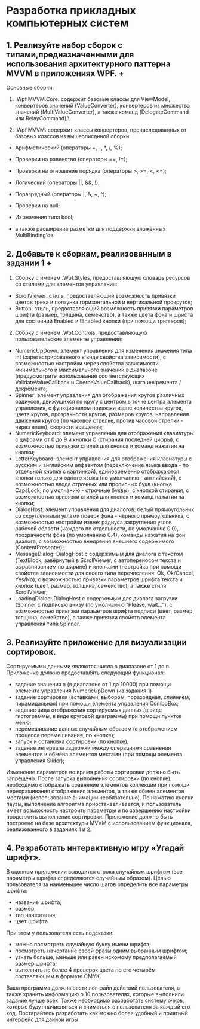 # Разработка прикладных компьютерных систем
## 1. Реализуйте набор сборок с типами,предназначенными для использования архитектурного паттерна MVVM в приложениях WPF. +
Основные сборки:
1. <YourSurname>.Wpf.MVVM.Core: содержит базовые классы для
ViewModel, конвертеров значений (ValueConverter), конвертеров из
множества значений (MultiValueConverter), а также команд
(DelegateCommand или RelayCommand);\
  
2. <YourSurname>.Wpf.MVVM: содержит классы конвертеров,
пронаследованных от базовых классов из вышеописанной сборки:
  
* Арифметический (операторы +, -, *, /, %);
  
* Проверки на равенство (операторы ==, !=);
  
* Проверки на отношение порядка (операторы >, >=, <, <=);
  
* Логический (операторы ||, &&, !);
  
* Поразрядный (операторы |, &, ~, ^);
  
* Проверки на null;
  
* Из значения типа bool;
  
* а также расширение разметки для поддержки вложенных
MultiBinding’ов

##  2. Добавьте к сборкам, реализованным в задании 1 +
  
1.  Cборку с именем <YourSurname>.Wpf.Styles, предоставляющую словарь ресурсов со стилями для элементов управления:
  
* ScrollViewer: стиль, предоставляющий возможность привязки цветов
трека и ползунка горизонтальной и вертикальной прокруток;
* Button: стиль, предоставляющий возможность привязки параметров
шрифта (размер, толщина, семейство), а также цвета фона и шрифта для
состояний Enabled и !Enabled кнопки (при помощи триггеров);
2.  Cборку с именем <YourSurname>.Wpf.Controls, предоставляющую пользовательские элементы управления:
* NumericUpDown: элемент управления для изменения значения типа int
(зарегестрированного в виде свойства зависимости), с возможностью
настройки через свойства зависимости минимального и максимального
значений в диапазоне (предусмотрите использование соответствующих
ValidateValueCallback и CoerceValueCallback), шага инкремента /
декремента;
* Spinner: элемент управления для отображения кругов различных
радиусов, движущихся по кругу с центром в точке центра элемента
управления, с функционалом привязки извне количества кругов, цвета
кругов, прозрачности кругов, размеров кругов, направления движения
кругов (по часовой стрелке, против часовой стрелки - через enum),
скорости вращения;
* NumericKeyboard: элемент управления для отображения клавиатуры с
цифрами от 0 до 9 и кнопки C (стирания последней цифры), с
возможностью привязки стилей для кнопок и команд нажатия на кнопки;
* LetterKeyboard: элемент управления для отображения клавиатуры с
русским и английским алфавитом (переключение языка ввода - по
отдельной кнопке с картинкой), единовременно отображаются кнопки
только для одного языка (по умолчанию - английский), с возможностью
ввода строчных или прописных букв (кнопка CapsLock, по умолчанию -
строчные буквы), с кнопкой стирания, с возможностью привязки стилей
для кнопок и команд нажатия на кнопки;
* DialogHost: элемент управления для диалогов: белый прямоугольник со
скруглёнными углами поверх фона - чёрного прямоугольника, с
возможностью настройки извне: радиуса закругления углов рабочей
области (каждого по отдельности, по умолчанию 0.0), прозрачности фона
(по умолчанию 0.4), команды нажатия на фон диалога, с возможностью
внедрения внешнего содержимого (ContentPresenter);
* MessageDialog: DialogHost с содержимым для диалога с текстом
(TextBlock, завёрнутый в ScrollViewer, с автопереносом текста и
выравниванием по ширине) и кнопками (настройка при помощи свойства
зависимости для своего типа перечисления: Ok, Ok/Cancel, Yes/No), с
возможностью привязки параметров шрифта текста и кнопок (цвет,
размер, толщина, семейство), а также стиля ScrollViewer;
* LoadingDialog: DialogHost с содержимым для диалога загрузки (Spinner с
подписью внизу (по умолчанию “Please, wait...”), с возможностью
привязки параметров шрифта подписи (цвет, размер, толщина,
семейство), а также привязки свойств элемента управления типа Spinner.

## 3. Реализуйте приложение для визуализации сортировок. 
  
Сортируемыми данными являются числа в диапазоне от 1 до n. Приложение должно предоставлять
следующий функционал:
* задание значения n (в диапазоне от 1 до 10000) при помощи элемента
управления NumericUpDown (из задания 1)
* задание сортировки (вставками, выбором, поразрядная, слиянием,
пирамидальная) при помощи элемента управления ComboBox;
* задание вида отображения сортируемых данных (в виде гистограммы, в
виде круговой диаграммы) при помощи пунктов меню;
* перемешивание данных случайным образом (с отображением процесса
перемешивания, по кнопке);
* запуск и остановка сортировки (по кнопке);
* задание интервала задержки между операциями сравнения элементов и
обмена элементов местами (при помощи элемента управления Slider);
  
Изменение параметров во время работы сортировки должно быть запрещено.
После запуска выполнения сортировки (по кнопке), необходимо отображать
сравнение элементов коллекции при помощи перекрашивания отображения
элементов, а также обмен элементов местами (использование анимации
необязательно). По нажатию кнопки паузы, выполнение алгоритма
приостанавливается, и пользователь имеет возможность настроить параметры и
по завершению настройки продолжить выполнение сортировки.
Приложение должно быть построено на базе архитектуры MVVM с
использованием функционала, реализованного в заданиях 1 и 2.
  
## 4. Разработать интерактивную игру «Угадай шрифт».
  
В оконном приложении выводится строка случайным шрифтом (все параметры шрифта определяются случайным образом). 
Целью пользователя за наименьшее число шагов определить все параметры шрифта:
  
* название шрифта;
* размер;
* тип начертания;
* цвет шрифта.
  
При этом у пользователя есть подсказки: 
* можно посмотреть случайную букву имени шрифта;
* посмотреть начертание своей фразы одним выбранным шрифтом;
* узнать больше, меньше или равен искомому предполагаемый размер шрифта;
* выполнить не более 4 проверок цвета по его четырём составляющим в формате CMYK.
  
Ваша программа должна вести лог-файл действий пользователя, а также хранить информацию о 10
пользователях, которые выполнили задание лучше всех. Также необходимо
разработать систему очков, которые будут начисляться и сниматься с
пользователя за каждый его ход. Постарайтесь разработать как можно более
удобный и приятный интерфейс для данной игры.
  
  
